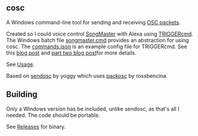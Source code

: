 ## cosc

A Windows command-line tool for sending and receiving [OSC packets](https://opensoundcontrol.stanford.edu/).

Created so I could voice control [SongMaster](https://aurallysound.com/) with Alexa using [TRIGGERcmd](https://www.triggercmd.com).
The Windows batch file [songmaster.cmd](https://github.com/music-practice-tools/cosc/blob/main/songmaster.cmd) provides an abstraction for using cosc.
The [commands.json](https://github.com/music-practice-tools/cosc/blob/main/commands.json) is an example config file for TRIGGERcmd.
See this [blog post](https://blog.fullmeasure.uk/2023/08/14/practice-with-alexa/) and [part two blog post](https://blog.fullmeasure.uk/2023/08/28/practice-with-alexa-part-two/)for more details. 

See [Usage](https://github.com/music-practice-tools/cosc/blob/main/cosc/cosc.cpp#L18).

Based on [sendosc](https://github.com/yoggy/sendosc) by yoggy which uses [packosc](http://www.rossbencina.com/code/oscpack) by rossbencina.

## Building

Only a Windows version has be included, unlike sendosc, as that's all I needed. The code should be portable.

See [Releases](https://github.com/music-practice-tools/cosc/releases) for binary.

